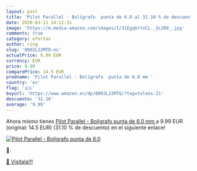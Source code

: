 ```yaml
---
layout: post
title: 'Pilot Parallel - Bolígrafo  punta de 6.0 al 31.10 % de descuento'
date: 2020-03-11 14:12:31
image: 'https://m.media-amazon.com/images/I/31EgqGrtnCL._SL200_.jpg'
comments: true
category: ofertas
author: ring
slug: 'B003L22MTQ-es'
actualPrice: 9.99 EUR
currency: EUR
price: 9.99
comparePrice: 14.5 EUR
prodname: 'Pilot Parallel - Bolígrafo  punta de 6.0 mm '
country: 'es'
flag: '🇪🇸'
buyurl: 'https://www.amazon.es/dp/B003L22MTQ/?tag=tolees-21'
descuento: '31.10'
average: '9.99'
---
```


Ahora mismo tienes [Pilot Parallel - Bolígrafo  punta de 6.0 mm ](https://www.amazon.es/dp/B003L22MTQ/?tag=tolees-21) a 9.99 EUR (original: 14.5 EUR) (31.10 %  de descuento) en el siguiente enlace!

[![Pilot Parallel - Bolígrafo  punta de 6.0](https://m.media-amazon.com/images/I/31EgqGrtnCL._SL200_.jpg)](https://www.amazon.es/dp/B003L22MTQ/?tag=tolees-21)

🔎:


[🛒 Visítala!!!](https://www.amazon.es/dp/B003L22MTQ/?tag=tolees-21)
